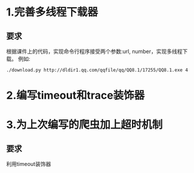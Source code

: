 # 1.完善多线程下载器

## 要求

根据课件上的代码，实现命令行程序接受两个参数:url, number，实现多线程下载。
例如:

```
./download.py http://dldir1.qq.com/qqfile/qq/QQ8.1/17255/QQ8.1.exe 4
```

# 2.编写timeout和trace装饰器

# 3.为上次编写的爬虫加上超时机制

## 要求

利用timeout装饰器
